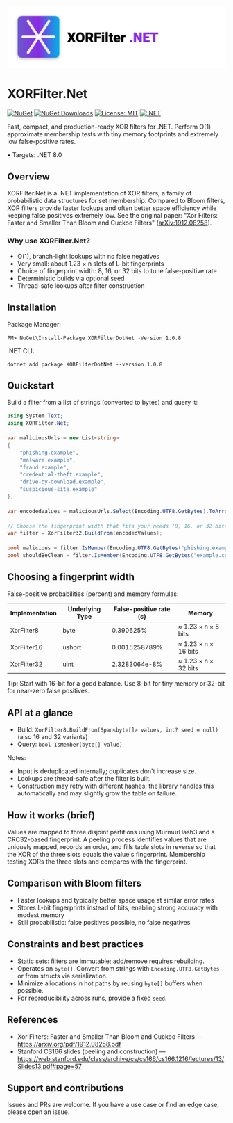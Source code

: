 <p align="center">
    <img src="media/logo.svg" width="720" alt="XORFilter.Net logo" />
</p>

# XORFilter.Net

[![NuGet](https://img.shields.io/nuget/v/XORFilterDotNet.svg)](https://www.nuget.org/packages/XORFilterDotNet)
[![NuGet Downloads](https://img.shields.io/nuget/dt/XORFilterDotNet.svg)](https://www.nuget.org/packages/XORFilterDotNet)
[![License: MIT](https://img.shields.io/badge/License-MIT-yellow.svg)](https://opensource.org/licenses/MIT)
[![.NET](https://img.shields.io/badge/.NET-8.0-blue.svg)](https://dotnet.microsoft.com/download/dotnet/8.0)

Fast, compact, and production-ready XOR filters for .NET. Perform O(1) approximate membership tests with tiny memory footprints and extremely low false-positive rates.

• Targets: .NET 8.0

## Overview

XORFilter.Net is a .NET implementation of XOR filters, a family of probabilistic data structures for set membership. Compared to Bloom filters, XOR filters provide faster lookups and often better space efficiency while keeping false positives extremely low. See the original paper: "Xor Filters: Faster and Smaller Than Bloom and Cuckoo Filters" ([arXiv:1912.08258](https://arxiv.org/pdf/1912.08258.pdf)).

### Why use XORFilter.Net?

- O(1), branch-light lookups with no false negatives
- Very small: about 1.23 × n slots of L-bit fingerprints
- Choice of fingerprint width: 8, 16, or 32 bits to tune false-positive rate
- Deterministic builds via optional seed
- Thread-safe lookups after filter construction

## Installation

Package Manager:

```
PM> NuGet\Install-Package XORFilterDotNet -Version 1.0.8
```

.NET CLI:

```
dotnet add package XORFilterDotNet --version 1.0.8
```

## Quickstart

Build a filter from a list of strings (converted to bytes) and query it:

```csharp
using System.Text;
using XORFilter.Net;

var maliciousUrls = new List<string>
{
    "phishing.example",
    "malware.example",
    "fraud.example",
    "credential-theft.example",
    "drive-by-download.example",
    "suspicious-site.example"
};

var encodedValues = maliciousUrls.Select(Encoding.UTF8.GetBytes).ToArray();

// Choose the fingerprint width that fits your needs (8, 16, or 32 bits)
var filter = XorFilter32.BuildFrom(encodedValues);

bool malicious = filter.IsMember(Encoding.UTF8.GetBytes("phishing.example")); // returns true
bool shouldBeClean = filter.IsMember(Encoding.UTF8.GetBytes("example.com")); // likely returns false
```

## Choosing a fingerprint width

False-positive probabilities (percent) and memory formulas:

| Implementation | Underlying Type | False-positive rate (ε) | Memory |
| - | - | - | - |
| XorFilter8  | byte   | 0.390625%         | ≈ 1.23 × n × 8 bits  |
| XorFilter16 | ushort | 0.0015258789%     | ≈ 1.23 × n × 16 bits |
| XorFilter32 | uint   | 2.3283064e-8%     | ≈ 1.23 × n × 32 bits |

Tip: Start with 16-bit for a good balance. Use 8-bit for tiny memory or 32-bit for near-zero false positives.

## API at a glance

- Build: `XorFilter8.BuildFrom(Span<byte[]> values, int? seed = null)` (also 16 and 32 variants)
- Query: `bool IsMember(byte[] value)`

Notes:

- Input is deduplicated internally; duplicates don't increase size.
- Lookups are thread-safe after the filter is built.
- Construction may retry with different hashes; the library handles this automatically and may slightly grow the table on failure.

## How it works (brief)

Values are mapped to three disjoint partitions using MurmurHash3 and a CRC32-based fingerprint. A peeling process identifies values that are uniquely mapped, records an order, and fills table slots in reverse so that the XOR of the three slots equals the value's fingerprint. Membership testing XORs the three slots and compares with the fingerprint.

## Comparison with Bloom filters

- Faster lookups and typically better space usage at similar error rates
- Stores L-bit fingerprints instead of bits, enabling strong accuracy with modest memory
- Still probabilistic: false positives possible, no false negatives

## Constraints and best practices

- Static sets: filters are immutable; add/remove requires rebuilding.
- Operates on `byte[]`. Convert from strings with `Encoding.UTF8.GetBytes` or from structs via serialization.
- Minimize allocations in hot paths by reusing `byte[]` buffers when possible.
- For reproducibility across runs, provide a fixed `seed`.

## References

- Xor Filters: Faster and Smaller Than Bloom and Cuckoo Filters — https://arxiv.org/pdf/1912.08258.pdf
- Stanford CS166 slides (peeling and construction) — https://web.stanford.edu/class/archive/cs/cs166/cs166.1216/lectures/13/Slides13.pdf#page=57

## Support and contributions

Issues and PRs are welcome. If you have a use case or find an edge case, please open an issue.